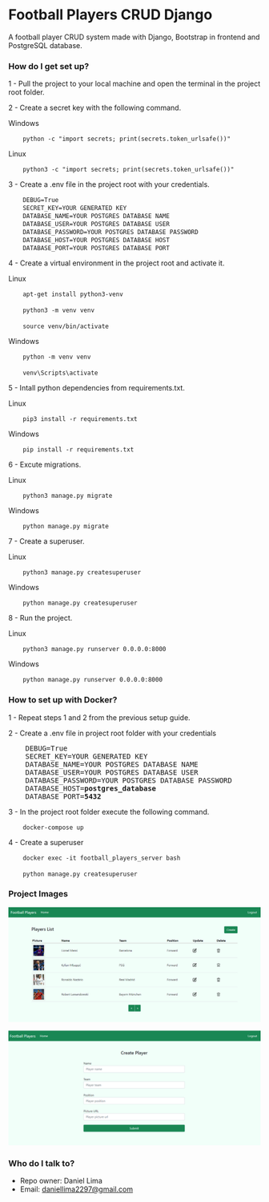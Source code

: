 # Football Players CRUD Django #

A football player CRUD system made with Django, Bootstrap in frontend and PostgreSQL database.

### How do I get set up? ###

1 - Pull the project to your local machine and open the terminal in the project root folder.</br>

2 - Create a secret key with the following command.
        
Windows
        
        python -c "import secrets; print(secrets.token_urlsafe())"
    
Linux
        
        python3 -c "import secrets; print(secrets.token_urlsafe())"
        
3 - Create a .env file in the project root with your credentials.

        DEBUG=True
        SECRET_KEY=YOUR GENERATED KEY
        DATABASE_NAME=YOUR POSTGRES DATABASE NAME
        DATABASE_USER=YOUR POSTGRES DATABASE USER
        DATABASE_PASSWORD=YOUR POSTGRES DATABASE PASSWORD
        DATABASE_HOST=YOUR POSTGRES DATABASE HOST
        DATABASE_PORT=YOUR POSTGRES DATABASE PORT

4 - Create a virtual environment in the project root and activate it.

Linux
        
        apt-get install python3-venv
        
        python3 -m venv venv
        
        source venv/bin/activate

Windows

        python -m venv venv
    
        venv\Scripts\activate
    
5 - Intall python dependencies from requirements.txt.

Linux
        
        pip3 install -r requirements.txt

Windows

        pip install -r requirements.txt
    
6 - Excute migrations.

Linux

        python3 manage.py migrate

Windows 
        
        python manage.py migrate

7 - Create a superuser.

Linux

        python3 manage.py createsuperuser

Windows       

        python manage.py createsuperuser
        
8 - Run the project.

Linux
        
        python3 manage.py runserver 0.0.0.0:8000
  
Windows
     
        python manage.py runserver 0.0.0.0:8000
        
### How to set up with Docker? ###

1 - Repeat steps 1 and 2 from the previous setup guide.</br>

2 - Create a .env file in project root folder with your credentials
        
<pre>
    DEBUG=True
    SECRET_KEY=YOUR GENERATED KEY
    DATABASE_NAME=YOUR POSTGRES DATABASE NAME
    DATABASE_USER=YOUR POSTGRES DATABASE USER
    DATABASE_PASSWORD=YOUR POSTGRES DATABASE PASSWORD
    DATABASE_HOST=<b>postgres_database</b>
    DATABASE_PORT=<b>5432</b>
</pre>
        
 3 - In the project root folder execute the following command.
        
        docker-compose up
        
 4 - Create a superuser
 
        docker exec -it football_players_server bash
        
        python manage.py createsuperuser

### Project Images ###

![Players List Page](https://raw.githubusercontent.com/Daniel-Lima-Carvalho/football_players_django/develop/static/players/images/project/project-1.png)

![Create Player Page](https://raw.githubusercontent.com/Daniel-Lima-Carvalho/football_players_django/develop/static/players/images/project/project-2.png)

### Who do I talk to? ###

* Repo owner: Daniel Lima
* Email: daniellima2297@gmail.com

